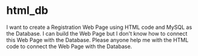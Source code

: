 # html_db
I want to create a Registration Web Page using HTML code and MySQL as the Database. I can build the Web Page but I don't know how to connect this Web Page with the Database. Please anyone help me with the HTML code to connect the Web Page with the Database.
